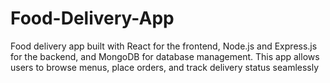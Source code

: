 # Food-Delivery-App
Food delivery app built with React for the frontend, Node.js and Express.js for the backend, and MongoDB for database management. This app allows users to browse menus, place orders, and track delivery status seamlessly
